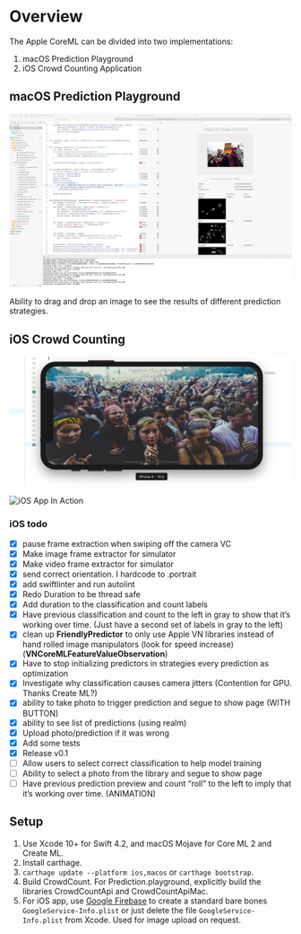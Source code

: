 # Overview

The Apple CoreML can be divided into two implementations:

1. macOS Prediction Playground
2. iOS Crowd Counting Application

## macOS Prediction Playground

![MacOS Prediction Playground](readmeimages/CountPlayground.jpg)

Ability to drag and drop an image to see the results of different prediction strategies.

## iOS Crowd Counting

![iOS Development](readmeimages/CountiOsDevelopment.jpg)

![iOS App In Action](readmeimages/CrowdCountiOS.gif)

### iOS todo

- [x] pause frame extraction when swiping off the camera VC
- [x] Make image frame extractor for simulator
- [x] Make video frame extractor for simulator
- [x] send correct orientation. I hardcode to .portrait
- [x] add swiftlinter and run autolint
- [x] Redo Duration to be thread safe
- [x] Add duration to the classification and count labels
- [x] Have previous classification and count to the left in gray to show that it’s working over time. (Just have a second set of labels in gray to the left)
- [x] clean up **FriendlyPredictor** to only use Apple VN libraries instead of hand rolled image manipulators (look for speed increase) (**VNCoreMLFeatureValueObservation**)
- [x] Have to stop initializing predictors in strategies every prediction as optimization
- [x] Investigate why classification causes camera jitters (Contention for GPU. Thanks Create ML?)
- [x] ability to take photo to trigger prediction and segue to show page (WITH BUTTON)
- [x] ability to see list of predictions (using realm)
- [x] Upload photo/prediction if it was wrong
- [x] Add some tests
- [x] Release v0.1
- [ ] Allow users to select correct classification to help model training
- [ ] Ability to select a photo from the library and segue to show page
- [ ] Have previous prediction preview and count “roll” to the left to imply that it’s working over time. (ANIMATION)

## Setup

1. Use Xcode 10+ for Swift 4.2, and macOS Mojave for Core ML 2 and Create ML.
2. Install carthage.
3. `carthage update --platform ios,macos` or `carthage bootstrap`.
4. Build CrowdCount. For Prediction.playground, explicitly build the libraries CrowdCountApi and CrowdCountApiMac.
5. For iOS app, use [Google Firebase](https://firebase.google.com/) to create a standard bare bones `GoogleService-Info.plist`
or just delete the file `GoogleService-Info.plist` from Xcode. Used for image upload on request.
